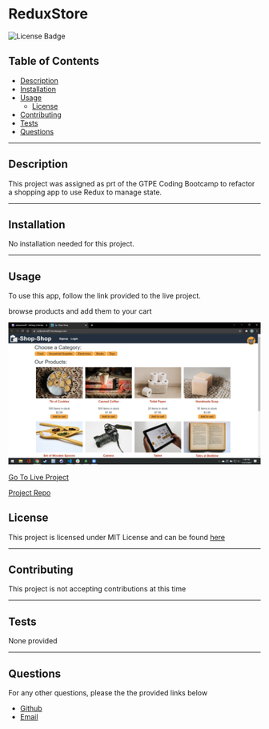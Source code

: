 # ReduxStore

![License Badge](https://img.shields.io/badge/License-MIT-green)

## Table of Contents
* [Description](#description)
* [Installation](#installation)
* [Usage](#usage)
  * [License](#license) 
* [Contributing](#contributing)
* [Tests](#tests)
* [Questions](#questions)

----

## Description
This project was assigned as prt of the GTPE Coding Bootcamp to refactor a shopping app to use Redux to manage state.


----

## Installation
No installation needed for this project.

----

## Usage
To use this app, follow the link provided to the live project.

browse products and add them to your cart




![Home Screen](./screenshots/homescreen.png)




[Go To Live Project](https://reduxstore87.herokuapp.com/)

[Project Repo](https://github.com/BerlicTheHunter/ReduxStore)


## License
This project is licensed under MIT License and can be found [here](./LICENSE)


----

## Contributing
This project is not accepting contributions at this time

----

## Tests
None provided

----

## Questions
For any other questions, please the the provided links below
* [Github](https://github.com/BerlicTheHunter)
* [Email](mailto:bsorrell3@gmail.com)


